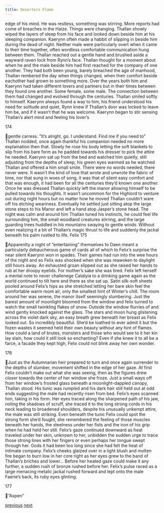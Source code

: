 ```yaml
---
title: Deserters Flame
---
```

edge of his mind. He was restless, something was stirring. More reports had
come of breaches in the Haize. Things were changing.
Thallan showly wiped the layers of sleep from his face and looked down
beside him at his sleeping companion.
Kaerynn often made a habbit of slipping in beside him during the dead of
night. Neither male were particularly overt when it came to their time together,
often wordless comfortable communication hung between them. Thallan reached
out a gentle hand and brushed aside a wayward raven lock from Rynn’s face.
Thallan thought for a moment about when he and the male beside him
had first reached for the company of one another. They had both been young,
barely breached the age of manhood, Thallan rembered the day when things
changed, when their comfort beside eachother had grown to something more.
Over the years both him and Kaerynn had taken different lovers and
partners but in their times between they found one another. Some female, some
male. The connection between them had changed and evolved through the
centuries. Thallan smiled softly to himself. Kaerynn always found a way to him,
his friend understood his need for solitude and quiet, Rynn knew if Thallan’s
door was locked to leave him be, and if it wasn’t that he was welcome.
Kaerynn began to stir sensing Thallan’s alert mind and feeling his lover’s

174

gentle carress.
”It’s alright, go. I understand. Find me if you need to”
Thallan nodded, once again thankful his companion needed no more
explaination then that. Slowly he rose his body letting the soft blankets to slip
from his bare form as he padded towards his dresser to pick the attire he needed.
Kaerynn sat up from the bed and watched him quietly, still adjusting from
the depths of sleep, his green eyes warmed as he watched Thallan and offered a
him small smile. There were no words needed, there never were. It wasn’t the
kind of love that wrote and unwrote the fabric of time, nor that sung in woes of
song, it was that of silent easy comfort and that was enough, it had been for all
the centuries they’d known one another.
Once he was dressed Thallan quickly left the manor allowing himself to
be pulled towards his thoughts.
It wasn’t uncommon for the Highlord to venture out during night hours
but no matter how he moved Thallan couldn’t ware off his etching weariness.
Eventually he settled just sitting atop the large stone steps to his Manor and left a
hand atop Jasper’s stone head.
The night was calm and around him Thallan tuned his instincts, he could
feel life surrounding him, the small woodland creatures stirring, and the large
guarding trees huddled in his mountains swaying to gentle winds.
Without even realizing it a bit of Thallan’s magic thrust to life and
suddenly the jackal beneath his palm rustled to life.
Felix
175

Apparenlty a night of ”entertaining” themselves to Daen meant a
particularly debaucherous game of cards all of which to Felix’s surprise the near
silent Kaerynn won in spades.
Their games had run into the wee hours of the night and so Felix was
shocked when she was reawoken to daylight still hours away. An exhausted
groan slipped out as she raised her hands to rub at her droopy eyelids. For
mother’s sake she was tired.
Felix left herself a mental note to never challenege Catalyia to a drinking
game again as the world continued to tilt here and there as she sat up.
Satin silk-soft sheets pooled around Felix’s hips as she stretched letting
her bare skin feel the comfortable warm room air, only the smallest hint of
Winter’s chill. The room around her was serene, the manor itself seemingly
slumbering. Just the barest amount of moonlight bloomed from the window and
felix turned to watch the small twinkling flakes of snow.
Outside the window flurries of and wind gently knocked against the glass.
The stars and moon hung glistening across the violet dark sky, an easy breath
grew beneath her breast as Felix looked out. So incredibly beautiful. She’d be
loathed to ever admit it but the fozen wastes it seemed held their own beauty
without any hint of flames.
How could a land of brutes, monsters and those who would see to it her
kin lay slain, how could it still look so enchanting?
Even if she knew it to all be a farce, a facade they kept high, Felix could
not blink away her own wonder.

176

Just as the Autumnarian heir prepared to turn and once again surrender to
the depths of slumber, movement shifted in the edge of her gaze.
At first Felix couldn’t make out what she was seeing, then as the figures
drew closer towards the center of her window she froze.
Just a small ways off from her window’s frosted glass beneath a
moonlight-dappled canopy, Thallan stood. His tunic was rumpled and his dark
hair still held out at odd ends suggesting the male had recently risen from bed.
Felix’s eyes scanned him, taking in his form.
Her eyes traced along the sharpened path of his jaw, noting the shadows
of scruff, she traced it to the long strong cords in his neck leading to broadened
shoulders, despite his unusually unkempt attire, the male was still striking. Even
beneath the tunic Felix could spot the strong form she’d fought, she remembered
the feeling of those muscles beneath her hands, the steelness under her fists and
the iron of his grip when he had held her still.
Felix’s gaze continued downward as heat traveled under her skin,
unknown to her, unbidden the sudden urge to trace those strong lines with her
fingers or even perhaps her tongue swept through her. Gods it had been too long
since she had felt the heat of intimate company. Felix’s cheeks glaized over in a
light blush and molten fire began to burn low in her core right as her eyes grew to
the band of Thallan’s briches and lower...
Before her heated gaze could make it any further, a sudden rush of bronze
rushed before her. Felix’s pulse raced as a large menacing metalic jackal rushed
forward and lept onto the male Faerie’s back, its ruby eyes glinting.

177

”Aspen”

[previous](desertflame-41.html)
[next](desertflame-43.html)
